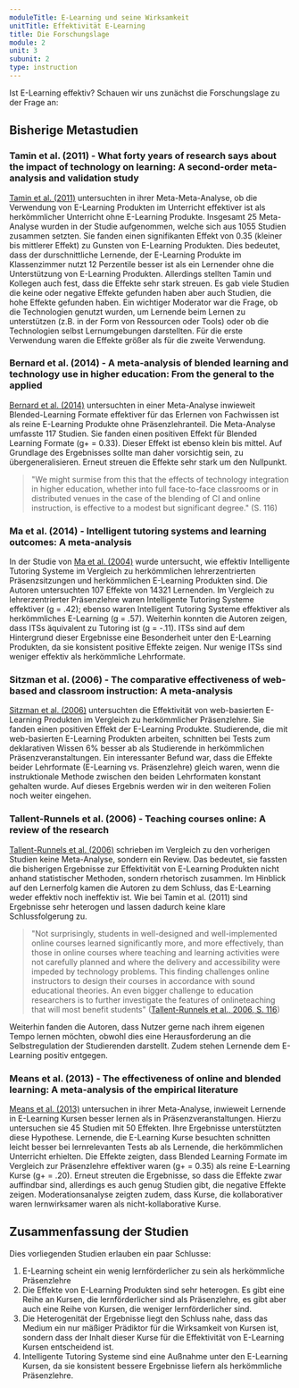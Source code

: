 ```yaml
---
moduleTitle: E-Learning und seine Wirksamkeit
unitTitle: Effektivität E-Learning
title: Die Forschungslage
module: 2
unit: 3
subunit: 2
type: instruction
---
```


Ist E-Learning effektiv? Schauen wir uns zunächst die Forschungslage zu der Frage an:

## Bisherige Metastudien

### Tamin et al. (2011) - What forty years of research says about the impact of technology on learning: A second-order meta-analysis and validation study

[Tamin et al. (2011)](https://journals.sagepub.com/doi/abs/10.3102/0034654310393361) untersuchten in ihrer Meta-Meta-Analyse, ob die Verwendung von E-Learning Produkten im Unterricht effektiver ist als herkömmlicher Unterricht ohne E-Learning Produkte. Insgesamt 25 Meta-Analyse wurden in der Studie aufgenommen, welche sich aus 1055 Studien zusammen setzten. Sie fanden einen signifikanten Effekt von 0.35 (kleiner bis mittlerer Effekt) zu Gunsten von E-Learning Produkten. Dies bedeutet, dass der durschnittliche Lernende, der E-Learning Produkte im Klassenzimmer nutzt 12 Perzentile besser ist als ein Lernender ohne die Unterstützung von E-Learning Produkten. Allerdings stellten Tamin und Kollegen auch fest, dass die Effekte sehr stark streuen. Es gab viele Studien die keine oder negative Effekte gefunden haben aber auch Studien, die hohe Effekte gefunden haben. Ein wichtiger Moderator war die Frage, ob die Technologien genutzt wurden, um Lernende beim Lernen zu unterstützen (z.B. in der Form von Ressourcen oder Tools) oder ob die Technologien selbst Lernumgebungen darstellten. Für die erste Verwendung waren die Effekte größer als für die zweite Verwendung. 

### Bernard et al. (2014) - A meta-analysis of blended learning and technology use in higher education: From the general to the applied

[Bernard et al. (2014)](https://link.springer.com/article/10.1007/s12528-013-9077-3) untersuchten in einer Meta-Analyse inwieweit Blended-Learning Formate effektiver für das Erlernen von Fachwissen ist als reine E-Learning Produkte ohne Präsenzlehranteil. Die Meta-Analyse umfasste 117 Studien. Sie fanden einen positiven Effekt für Blended Learning Formate (g+ = 0.33). Dieser Effekt ist ebenso klein bis mittel. Auf Grundlage des Ergebnisses sollte man daher vorsichtig sein, zu übergeneralisieren. Erneut streuen die Effekte sehr stark um den Nullpunkt. 

> "We might surmise from this that the effects of technology integration in higher education, whether into full face-to-face classrooms or in distributed venues in the case of the  blending of CI and  online instruction, is effective to a modest but significant degree." (S. 116)

### Ma et al. (2014) - Intelligent tutoring systems and learning outcomes: A meta-analysis

In der Studie von [Ma et al. (2004)](https://www.semanticscholar.org/paper/Intelligent-Tutoring-Systems-and-Learning-Outcomes-Ma-Fraser/9581009c34216cac062888c5ccf055453db17881) wurde untersucht, wie effektiv Intelligente Tutoring Systeme im Vergleich zu herkömmlichen lehrerzentrierten Präsenzsitzungen und herkömmlichen E-Learning Produkten sind. Die Autoren untersuchten 107 Effekte von 14321 Lernenden. Im Vergleich zu lehrerzentrierter Präsenzlehre waren Intelligente Tutoring Systeme effektiver (g = .42); ebenso waren Intelligent Tutoring Systeme effektiver als herkömmliches E-Learning (g = .57). Weiterhin konnten die Autoren zeigen, dass ITSs äquivalent zu Tutoring ist (g = -.11). ITSs sind auf dem Hintergrund dieser Ergebnisse eine Besonderheit unter den E-Learning Produkten, da sie konsistent positive Effekte zeigen. Nur wenige ITSs sind weniger effektiv als herkömmliche Lehrformate. 

### Sitzman et al. (2006) - The comparative effectiveness of web‐based and classroom instruction: A meta‐analysis

[Sitzman et al. (2006)](https://onlinelibrary.wiley.com/doi/full/10.1111/j.1744-6570.2006.00049.x) untersuchten die Effektivität von web-basierten E-Learning Produkten im Vergleich zu herkömmlicher Präsenzlehre. Sie fanden einen positiven Effekt der E-Learning Produkte. Studierende, die mit web-basierten E-Learning Produkten arbeiten, schnitten bei Tests zum deklarativen Wissen 6% besser ab als Studierende in herkömmlichen Präsenzveranstaltungen. Ein interessanter Befund war, dass die Effekte beider Lehrformate (E-Learning vs. Präsenzlehre) gleich waren, wenn die instruktionale Methode zwischen den beiden Lehrformaten konstant gehalten wurde. Auf dieses Ergebnis werden wir in den weiteren Folien noch weiter eingehen. 

### Tallent-Runnels et al. (2006) - Teaching courses online: A review of the research

[Tallent-Runnels et al. (2006)](https://journals.sagepub.com/doi/abs/10.3102/00346543076001093) schrieben im Vergleich zu den vorherigen Studien keine Meta-Analyse, sondern ein Review. Das bedeutet, sie fassten die bisherigen Ergebnisse zur Effektivität von E-Learning Produkten nicht anhand statistischer Methoden, sondern rhetorisch zusammen. Im Hinblick auf den Lernerfolg kamen die Autoren zu dem Schluss, das E-Learning weder effektiv noch ineffektiv ist. Wie bei Tamin et al. (2011) sind Ergebnisse sehr heterogen und lassen dadurch keine klare Schlussfolgerung zu. 

> "Not surprisingly, students in well-designed  and  well-implemented  online  courses  learned  significantly  more,  and more effectively, than those in online courses where teaching and learning activities  were  not  carefully  planned  and  where  the  delivery  and  accessibility  were impeded by technology problems. This finding challenges online instructors to design their courses in accordance with sound educational theories. An even bigger challenge to education researchers is to further investigate the features of onlineteaching that will most benefit students" ([Tallent-Runnels et al., 2006, S. 116](https://journals.sagepub.com/doi/abs/10.3102/00346543076001093))

Weiterhin fanden die Autoren, dass Nutzer gerne nach ihrem eigenen Tempo lernen möchten, obwohl dies eine Herausforderung an die Selbstregulation der Studierenden darstellt. Zudem stehen Lernende dem E-Learning positiv entgegen. 

### Means et al. (2013) - The effectiveness of online and blended learning: A meta-analysis of the empirical literature

[Means et al. (2013)](https://www.sri.com/work/publications/effectiveness-online-and-blended-learning-meta-analysis-empirical-literature) untersuchen in ihrer Meta-Analyse, inwieweit Lernende in E-Learning Kursen besser lernen als in Präsenzveranstaltungen. Hierzu untersuchen sie 45 Studien mit 50 Effekten. Ihre Ergebnisse unterstützten diese Hypothese. Lernende, die E-Learning Kurse besuchten schnitten leicht besser bei lernrelevanten Tests ab als Lernende, die herkömmlichen Unterricht erhielten. Die Effekte zeigten, dass Blended Learning Formate im Vergleich zur Präsenzlehre effektiver waren (g+ = 0.35) als reine E-Learning Kurse (g+ = .20). Erneut streuten die Ergebnisse, so dass die Effekte zwar auffindbar sind, allerdings es auch genug Studien gibt, die negative Effekte zeigen. Moderationsanalyse zeigten zudem, dass Kurse, die kollaborativer waren lernwirksamer waren als nicht-kollaborative Kurse.


## Zusammenfassung der Studien

Dies vorliegenden Studien erlauben ein paar Schlusse: 

1. E-Learning scheint ein wenig lernförderlicher zu sein als herkömmliche Präsenzlehre
2. Die Effekte von E-Learning Produkten sind sehr heterogen. Es gibt eine Reihe an Kursen, die lernförderlicher sind als Präsenzlehre, es gibt aber auch eine Reihe von Kursen, die weniger lernförderlicher sind.
3. Die Heterogenität der Ergebnisse liegt den Schluss nahe, dass das Medium ein nur mäßiger Prädiktor für die Wirksamkeit von Kursen ist, sondern dass der Inhalt dieser Kurse für die Effektivität von E-Learning Kursen entscheidend ist. 
4. Intelligente Tutoring Systeme sind eine Außnahme unter den E-Learning Kursen, da sie konsistent bessere Ergebnisse liefern als herkömmliche Präsenzlehre. 